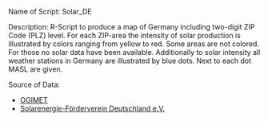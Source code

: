 Name of Script: Solar_DE

Description: R-Script to produce a map of Germany including two-digit ZIP Code (PLZ) level. For each ZIP-area the intensity of solar production is illustrated by colors ranging from yellow to red. Some areas are not colored. For those no solar data have been available. Additionally to solar intensity all weather stations in Germany are illustrated by blue dots. Next to each dot MASL are given.

Source of Data:
- [OGIMET](https://www.ogimet.com)
- [Solarenergie-Förderverein Deutschland e.V.](https://www.pv-ertraege.de/cgi-bin/pvdaten/src/region_uebersichten_auswahl.pl/kl)
